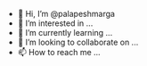 - 👋 Hi, I’m @palapeshmarga
- 👀 I’m interested in ...
- 🌱 I’m currently learning ...
- 💞️ I’m looking to collaborate on ...
- 📫 How to reach me ...

<!---
palapeshmarga/palapeshmarga is a ✨ special ✨ repository because its `README.md` (this file) appears on your GitHub profile.
You can click the Preview link to take a look at your changes.
--->

